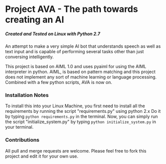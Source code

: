 # Project AVA - The path towards creating an AI 
##### Created and Tested on Linux with Python 2.7

An attempt to make a very simple AI bot that understands speech as well as text input and is capable of performing several tasks other than just conversing intelligently.

This project is based on AIML 1.0 and uses pyaiml for using the AIML interpreter in python. AIML, is based on pattern matching and this project does not implement any sort of machine learning or language processing.
Combined with a few python scripts, AVA is now on.

### Installation Notes

To install this into your Linux Machine, you first need to install all the requirements by running the script "requirements.py" using python 2.x
Do it by typing `python requirements.py` in the terminal.
Now, you can simply run the script "initialize_system.py" by typing `python initialize_system.py` in your terminal.

### Contributions

All pull and merge requests are welcome. Please feel free to fork this project and edit it for your own use.
